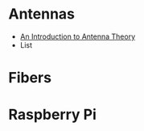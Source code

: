 # Antennas 
- [An Introduction to Antenna Theory](https://nvhrbiblio.nl/biblio/boek/198-An-Introduction-to-Antenna-Theory.pdf)
- List
# Fibers 
# Raspberry Pi 

